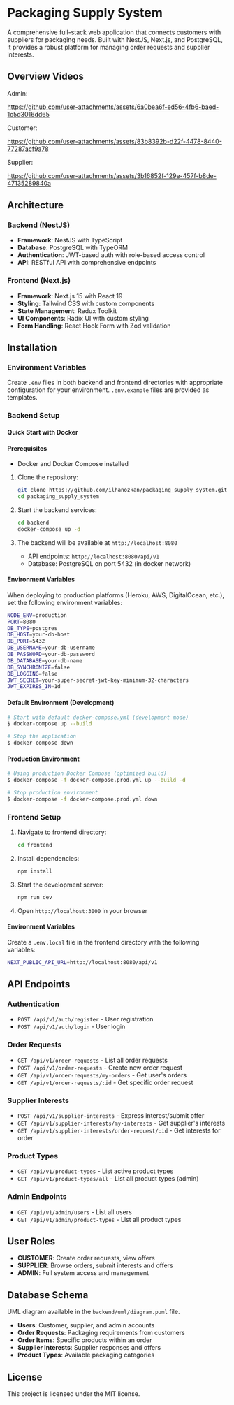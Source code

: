 # Packaging Supply System

A comprehensive full-stack web application that connects customers with suppliers for packaging needs. Built with NestJS, Next.js, and PostgreSQL, it provides a robust platform for managing order requests and supplier interests.

## Overview Videos

Admin:

https://github.com/user-attachments/assets/6a0bea6f-ed56-4fb6-baed-1c5d3016dd65

Customer:

https://github.com/user-attachments/assets/83b8392b-d22f-4478-8440-77287acf9a78

Supplier:

https://github.com/user-attachments/assets/3b16852f-129e-457f-b8de-47135289840a

## Architecture

### Backend (NestJS)

- **Framework**: NestJS with TypeScript
- **Database**: PostgreSQL with TypeORM
- **Authentication**: JWT-based auth with role-based access control
- **API**: RESTful API with comprehensive endpoints

### Frontend (Next.js)

- **Framework**: Next.js 15 with React 19
- **Styling**: Tailwind CSS with custom components
- **State Management**: Redux Toolkit
- **UI Components**: Radix UI with custom styling
- **Form Handling**: React Hook Form with Zod validation

## Installation

### Environment Variables

Create `.env` files in both backend and frontend directories with appropriate configuration for your environment. `.env.example` files are provided as templates.

### Backend Setup

#### Quick Start with Docker

#### Prerequisites

- Docker and Docker Compose installed

1. Clone the repository:

   ```bash
   git clone https://github.com/ilhanozkan/packaging_supply_system.git
   cd packaging_supply_system
   ```

2. Start the backend services:

   ```bash
   cd backend
   docker-compose up -d
   ```

3. The backend will be available at `http://localhost:8080`
   - API endpoints: `http://localhost:8080/api/v1`
   - Database: PostgreSQL on port 5432 (in docker network)

#### Environment Variables

When deploying to production platforms (Heroku, AWS, DigitalOcean, etc.), set the following environment variables:

```bash
NODE_ENV=production
PORT=8080
DB_TYPE=postgres
DB_HOST=your-db-host
DB_PORT=5432
DB_USERNAME=your-db-username
DB_PASSWORD=your-db-password
DB_DATABASE=your-db-name
DB_SYNCHRONIZE=false
DB_LOGGING=false
JWT_SECRET=your-super-secret-jwt-key-minimum-32-characters
JWT_EXPIRES_IN=1d
```

#### Default Environment (Development)

```bash
# Start with default docker-compose.yml (development mode)
$ docker-compose up --build

# Stop the application
$ docker-compose down
```

#### Production Environment

```bash
# Using production Docker Compose (optimized build)
$ docker-compose -f docker-compose.prod.yml up --build -d

# Stop production environment
$ docker-compose -f docker-compose.prod.yml down
```

### Frontend Setup

1. Navigate to frontend directory:

   ```bash
   cd frontend
   ```

2. Install dependencies:

   ```bash
   npm install
   ```

3. Start the development server:

   ```bash
   npm run dev
   ```

4. Open `http://localhost:3000` in your browser

#### Environment Variables

Create a `.env.local` file in the frontend directory with the following variables:

```bash
NEXT_PUBLIC_API_URL=http://localhost:8080/api/v1
```

## API Endpoints

### Authentication

- `POST /api/v1/auth/register` - User registration
- `POST /api/v1/auth/login` - User login

### Order Requests

- `GET /api/v1/order-requests` - List all order requests
- `POST /api/v1/order-requests` - Create new order request
- `GET /api/v1/order-requests/my-orders` - Get user's orders
- `GET /api/v1/order-requests/:id` - Get specific order request

### Supplier Interests

- `POST /api/v1/supplier-interests` - Express interest/submit offer
- `GET /api/v1/supplier-interests/my-interests` - Get supplier's interests
- `GET /api/v1/supplier-interests/order-request/:id` - Get interests for order

### Product Types

- `GET /api/v1/product-types` - List active product types
- `GET /api/v1/product-types/all` - List all product types (admin)

### Admin Endpoints

- `GET /api/v1/admin/users` - List all users
- `GET /api/v1/admin/product-types` - List all product types

## User Roles

- **CUSTOMER**: Create order requests, view offers
- **SUPPLIER**: Browse orders, submit interests and offers
- **ADMIN**: Full system access and management

## Database Schema

UML diagram available in the `backend/uml/diagram.puml` file.

- **Users**: Customer, supplier, and admin accounts
- **Order Requests**: Packaging requirements from customers
- **Order Items**: Specific products within an order
- **Supplier Interests**: Supplier responses and offers
- **Product Types**: Available packaging categories

## License

This project is licensed under the MIT license.
